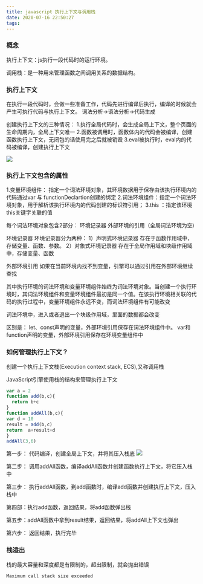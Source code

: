 ```yaml
---
title: javascript 执行上下文与调用栈
date: 2020-07-16 22:50:27
tags:
---
```


### 概念

执行上下文：js执行一段代码时的运行环境。

调用栈：是一种用来管理函数之间调用关系的数据结构。


### 执行上下文

在执行一段代码时，会做一些准备工作，代码先进行编译后执行，编译的时候就会产生可执行代码与执行上下文。
词法分析->语法分析->代码生成

创建执行上下文的三种情况：
1.执行全局代码时，会生成全局上下文，整个页面的生命周期内，全局上下文唯一
2.函数被调用时，函数体内的代码会被编译，创建函数执行上下文，无闭包的话使用完之后就被销毁
3.eval被执行时，eval内的代码被编译，创建执行上下文

![](/images/stack_2.png)

###	 执行上下文包含的属性
1.变量环境组件： 指定一个词法环境对象，其环境数据用于保存由该执行环境内的代码通过var 与 functionDeclartion创建的绑定
2.词法环境组件：指定一个词法环境对象，用于解析该执行环境内的代码创建的标识符引用；
3.this ：指定该环境this关键字关联的值

每个词法环境对象包含2部分：
环境记录器
外部环境的引用（全局词法环境为空)

环境记录器
环境记录器分为两种：
1）声明式环境记录器
存在于函数作用域中，存储变量、函数、参数。
2）对象式环境记录器
存在于全局作用域和块级作用域中，存储变量、函数

外部环境引用
如果在当前环境内找不到变量，引擎可以通过引用在外部环境继续查找

其中执行环境的词法环境和变量环境组件始终为词法环境对象。当创建一个执行环境时，其词法环境组件和变量环境组件最初是同一个值。在该执行环境相关联的代码的执行过程中，变量环境组件永远不变，而词法环境组件有可能改变

词法环境中，进入或者退出一个块级作用域，里面的数据都会改变

区别是：
let、const声明的变量，外部环境引用保存在词法环境组件中。
var和function声明的变量，外部环境引用保存在环境变量组件中


### 如何管理执行上下文？

创建一个执行上下文栈(Execution context stack, ECS),又称调用栈

JavaScript引擎使用栈的结构来管理执行上下文
```javascript
var a = 2
function add(b,c){
  return b+c
}
function addAll(b,c){
var d = 10
result = add(b,c)
return  a+result+d
}
addAll(3,6)
```

第一步： 代码编译，创建全局上下文，并将其压入栈底
![](/images/stack_1.png)

第二步： 调用addAll函数，编译addAll函数并创建函数执行上下文，将它压入栈中

第三步： 执行addAll函数，到add函数时，编译add函数并创建执行上下文，压入栈中

第四部：执行add函数，返回结果，将add函数弹出栈

第五步：addAll函数中拿到result结果，返回结果，将addAll上下文也弹出

第六步： 返回结果，执行完毕


### 栈溢出

栈的最大容量和深度都是有限制的，超出限制，就会抛出错误
```javascript
Maximum call stack size exceeded
```


